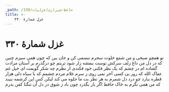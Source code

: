 ```yaml
---
_path: /حافظ-شیرازی/غزلیات/330
title: >-
    غزل شمارهٔ ۳۳۰
---
```

# غزل شمارهٔ ۳۳۰

تو همچو صبحی و من شمع خلوت سحرم
تبسمی کن و جان بین که چون همی سپرم
چنین که در دل من داغ زلف سرکش توست
بنفشه زار شود تربتم چو درگذرم
بر آستان مرادت گشاده ام در چشم
که یک نظر فکنی خود فکندی از نظرم
چه شکر گویمت ای خیل غم عفاک الله
که روز بی کسی آخر نمی روی ز سرم
غلام مردم چشمم که با سیاه دلی
هزار قطره ببارد چو درد دل شمرم
به هر نظر بت ما جلوه می کند لیکن
کس این کرشمه نبیند که من همی  نگرم
به خاک حافظ اگر یار بگذرد چون باد
ز شوق در دل آن تنگنا کفن بدرم
